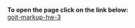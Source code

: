 <strong>To open the page click on the link below:</strong><br>
<a href="https://michalrzeszot.github.io/goit-markup-hw-03/" blank>goit-markup-hw-3</a>
